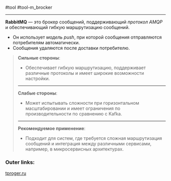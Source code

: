 #tool #tool-m_brocker

---
**RabbitMQ** — это брокер сообщений, поддерживающий *протокол AMQP* и обеспечивающий гибкую маршрутизацию сообщений. 
- Он использует *модель push*, при которой сообщения отправляются потребителям автоматически. 
- Сообщения удаляются после доставки потребителю.
    
> **Сильные стороны**: 
> - Обеспечивает гибкую маршрутизацию, поддерживает различные протоколы и имеет широкие возможности настройки.
> ---
> **Слабые стороны**: 
> - Может испытывать сложности при горизонтальном масштабировании и имеет ограничения по производительности по сравнению с Kafka.
> ---
> **Рекомендуемое применение**: 
> - Подходит для систем, где требуется сложная маршрутизация сообщений и интеграция между различными сервисами, например, в микросервисных архитектурах.

### Outer links:
[tproger.ru](https://tproger.ru/articles/pochemu-my-ispolzuem-kafka-vmesto-rabbitmq-sravnenie-i-preimushhestva?utm_source=chatgpt.com)
